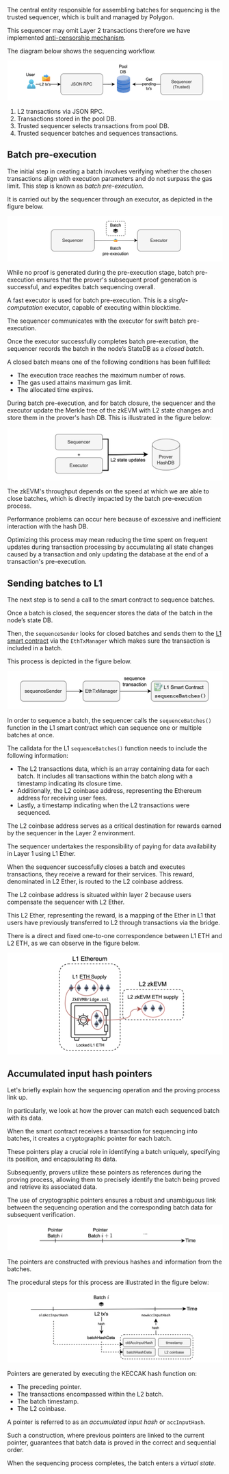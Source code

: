 The central entity responsible for assembling batches for sequencing is the trusted sequencer, which is built and managed by Polygon.

This sequencer may omit Layer 2 transactions therefore we have implemented [anti-censorship mechanism](https://docs.polygon.technology/zkEVM/architecture/protocol/malfunction-resistance/sequencer-resistance/).

The diagram below shows the sequencing workflow.

![Figure: ](../../../img/zkEVM/sqb-l2-txs-seq-batches.png)

1. L2 transactions via JSON RPC.
2. Transactions stored in the pool DB.
3. Trusted sequencer selects transactions from pool DB.
4. Trusted sequencer batches and sequences transactions.

## Batch pre-execution

The initial step in creating a batch involves verifying whether the chosen transactions align with execution parameters and do not surpass the gas limit. This step is known as _batch pre-execution_.

It is carried out by the sequencer through an executor, as depicted in the figure below.

![Figure: Pre-execution](../../../img/zkEVM/sqb-batch-preexecution.png)

While no proof is generated during the pre-execution stage, batch pre-execution ensures that the prover's subsequent proof generation is successful, and expedites batch sequencing overall.

A fast executor is used for batch pre-execution. This is a _single-computation_ executor, capable of executing within blocktime.

The sequencer communicates with the executor for swift batch pre-execution.

Once the executor successfully completes batch pre-execution, the sequencer records the batch in the node’s StateDB as a _closed batch_.

A closed batch means one of the following conditions has been fulfilled:

- The execution trace reaches the maximum number of rows. 
- The gas used attains maximum gas limit. 
- The allocated time expires.

During batch pre-execution, and for batch closure, the sequencer and the executor update the Merkle tree of the zkEVM with L2 state changes and store them in the prover's hash DB. This is illustrated in the figure below:

![Figure: Update L2 state](../../../img/zkEVM/sqb-l2-state-update-01.png)

The zkEVM's throughput depends on the speed at which we are able to close batches, which is directly impacted by the batch pre-execution process.

Performance problems can occur here because of excessive and inefficient interaction with the hash DB.


Optimizing this process may mean reducing the time spent on frequent updates during transaction processing by accumulating all state changes caused by a transaction and only updating the database at the end of a transaction's pre-execution.

## Sending batches to L1

The next step is to send a call to the smart contract to sequence batches.

Once a batch is closed, the sequencer stores the data of the batch in the node’s state DB.

Then, the $\texttt{sequenceSender}$ looks for closed batches and sends them to the [L1 smart contract](https://github.com/0xPolygonHermez/zkevm-contracts/blob/main/contracts/PolygonZkEVM.sol) via the $\texttt{EthTxManager}$ which makes sure the transaction is included in a batch.

This process is depicted in the figure below.

![Figure: Sequence sender and ETH Tx Manager](../../../img/zkEVM/sqb-seq-sender-tx-manager.png)

In order to sequence a batch, the sequencer calls the $\texttt{sequenceBatches()}$ function in the L1 smart contract which can sequence one or multiple batches at once.

The calldata for the L1 $\texttt{sequenceBatches()}$​ function needs to include the following information:

- The L2 transactions data, which is an array containing data for each batch. It includes all transactions within the batch along with a timestamp indicating its closure time. 
- Additionally, the L2 coinbase address, representing the Ethereum address for receiving user fees.
- Lastly, a timestamp indicating when the L2 transactions were sequenced.

The L2 coinbase address serves as a critical destination for rewards earned by the sequencer in the Layer 2 environment.

The sequencer undertakes the responsibility of paying for data availability in Layer 1 using L1 Ether.

When the sequencer successfully closes a batch and executes transactions, they receive a reward for their services. This reward, denominated in L2 Ether, is routed to the L2 coinbase address.

The L2 coinbase address is situated within layer 2 because users compensate the sequencer with L2 Ether. 

This L2 Ether, representing the reward, is a mapping of the Ether in L1 that users have previously transferred to L2 through transactions via the bridge.

There is a direct and fixed one-to-one correspondence between L1 ETH and L2 ETH, as we can observe in the figure below.

![Figure: L1 ETH and L2 ETH equivalence](../../../img/zkEVM/sqb-l1-and-l2-eth-equiv.png)

## Accumulated input hash pointers

Let's briefly explain how the sequencing operation and the proving process link up.

In particularly, we look at how the prover can match each sequenced batch with its data.

When the smart contract receives a transaction for sequencing into batches, it creates a cryptographic pointer for each batch.

These pointers play a crucial role in identifying a batch uniquely, specifying its position, and encapsulating its data.

Subsequently, provers utilize these pointers as references during the proving process, allowing them to precisely identify the batch being proved and retrieve its associated data.

The use of cryptographic pointers ensures a robust and unambiguous link between the sequencing operation and the corresponding batch data for subsequent verification.

![Figure: Sequence of batches - ... timeline](../../../img/zkEVM/sqb-batches-timeline.png)

The pointers are constructed with previous hashes and information from the batches.

The procedural steps for this process are illustrated in the figure below:

![Figure: Stringing together batch hash data](../../../img/zkEVM/sqb-stringing-batches-together.png)

Pointers are generated by executing the KECCAK hash function on:

- The preceding pointer.
- The transactions encompassed within the L2 batch.
- The batch timestamp. 
- The L2 coinbase.

A pointer is referred to as an *accumulated input hash* or $\texttt{accInputHash}$.

Such a construction, where previous pointers are linked to the current pointer, guarantees that batch data is proved in the correct and sequential order.

When the sequencing process completes, the batch enters a _virtual state_.
